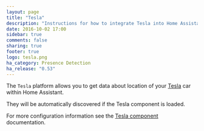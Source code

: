 ```yaml
---
layout: page
title: "Tesla"
description: "Instructions for how to integrate Tesla into Home Assistant."
date: 2016-10-02 17:00
sidebar: true
comments: false
sharing: true
footer: true
logo: tesla.png
ha_category: Presence Detection
ha_release: "0.53"
---
```


The `Tesla` platform allows you to get data about location of your [Tesla](https://www.tesla.com/) car within Home Assistant.

They will be automatically discovered if the Tesla component is loaded.

For more configuration information see the [Tesla component](/components/tesla/) documentation.
